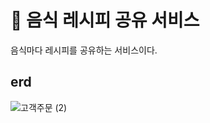# 🥫 음식 레시피 공유 서비스

음식마다 레시피를 공유하는 서비스이다.

## erd
![고객주문 (2)](https://github.com/user-attachments/assets/65a4dd0c-b033-47ea-ada2-bc0d5539e8a1)
